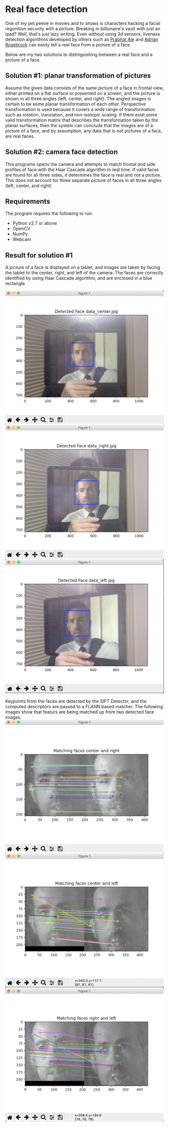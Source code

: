 # Real face detection 

One of my pet peeve in movies and tv shows is characters hacking a facial regonition security with a picture. Breaking in billionaire's vault with just an ipad? Well, that's just lazy writing. Even without using 3d sensors, liveness detection algorithms developed by others such as [Prabhat Ale](https://github.com/prabhat-123/Face_Antispoofing_System) and [Adrian Rosebrock](https://www.pyimagesearch.com/2019/03/11/liveness-detection-with-opencv/) can easily tell a real face from a picture of a face. 

Below are my two solutions to distinguishing between a real face and a picture of a face.

## Solution #1: planar transformation of pictures

Assume the given data consists of the same picture of a face in frontal view, either printed on a flat surface or presented on a screen, and the picture is shown in all three angles (left, center, and right). The angled images is certain to be some planar transformation of each other. Perspective transformation is used because it covers a wide range of transformation such as rotation, translation, and non-isotopic scaling. If there exist some valid transformation matrix that describes the transformation taken by the planar surfaces, then the system can conclude that the images are of a picture of a face, and by assumption, any data that is not pictures of a face, are real faces. 


## Solution #2: camera face detection

This programs opens the camera and attempts to match frontal and side profiles of face with the Haar Cascade algorithm in real time. If valid faces are found for all three sides, it determines the face is real and not a picture. This does not account for three separate picture of faces in all three angles (left, center, and right)


## Requirements
The program requires the following to run:
- Python v2.7 or above
- OpenCV
- NumPy
- Webcam


## Result for solution #1
A picture of a face is displayed on a tablet, and images are taken by facing the tablet to the center, right, and left of the camera. The faces are correctly identified by using Haar Cascade algorithm, and are enclosed in a blue rectangle.

![Detected face center](/readme-imgs/detect_face_data_center.png)
![Detected face right](/readme-imgs/detect_face_data_right.png)
![Detected face left](/readme-imgs/detect_face_data_left.png)  

Keypoints from the faces are detected by the SIFT Detector, and the computed descriptors are passed to a FLANN based matcher. The following images show that featurs are being matched up from two detected face images. 
![Matching face center and right](/readme-imgs/matching_center_right.png)
![Matching face center and left](/readme-imgs/matching_center_left.png)
![Matching face right and left](/readme-imgs/matching_right_left.png)
